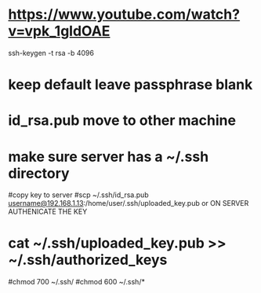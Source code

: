  # https://www.youtube.com/watch?v=vpk_1gldOAE
ssh-keygen -t rsa -b 4096
# keep default leave passphrase blank
# id_rsa.pub move to other machine
# make sure server has a ~/.ssh directory
#copy key to server
#scp ~/.ssh/id_rsa.pub username@192.168.1.13:/home/user/.ssh/uploaded_key.pub
or
ON SERVER AUTHENICATE THE KEY
# cat ~/.ssh/uploaded_key.pub >> ~/.ssh/authorized_keys
#chmod 700 ~/.ssh/
#chmod 600 ~/.ssh/*

